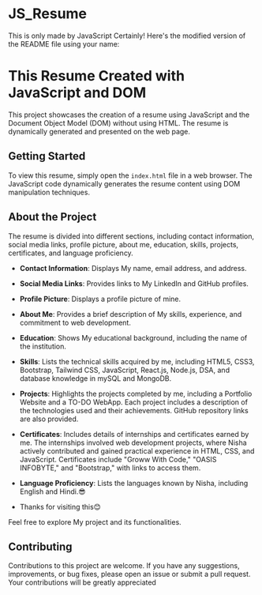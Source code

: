 # JS_Resume
This is only made by JavaScript
Certainly! Here's the modified version of the README file using your name:

# This Resume Created with JavaScript and DOM

This project showcases the creation of a resume using JavaScript and the Document Object Model (DOM) without using HTML. The resume is dynamically generated and presented on the web page.

## Getting Started

To view this resume, simply open the `index.html` file in a web browser. The JavaScript code dynamically generates the resume content using DOM manipulation techniques.

## About the Project

The resume is divided into different sections, including contact information, social media links, profile picture, about me, education, skills, projects, certificates, and language proficiency.

- **Contact Information**: Displays My name, email address, and address.
- **Social Media Links**: Provides links to My LinkedIn and GitHub profiles.
- **Profile Picture**: Displays a profile picture of mine.
- **About Me**: Provides a brief description of My skills, experience, and commitment to web development.
- **Education**: Shows My educational background, including the name of the institution.
- **Skills**: Lists the technical skills acquired by me, including HTML5, CSS3, Bootstrap, Tailwind CSS, JavaScript, React.js, Node.js, DSA, and database knowledge in mySQL and MongoDB.
- **Projects**: Highlights the projects completed by me, including a Portfolio Website and a TO-DO WebApp. Each project includes a description of the technologies used and their achievements. GitHub repository links are also provided.
- **Certificates**: Includes details of internships and certificates earned by me. The internships involved web development projects, where Nisha actively contributed and gained practical experience in HTML, CSS, and JavaScript. Certificates include "Groww With Code," "OASIS INFOBYTE," and "Bootstrap," with links to access them.
- **Language Proficiency**: Lists the languages known by Nisha, including English and Hindi.😎

- Thanks for visiting this😊

Feel free to explore My project and its functionalities.

## Contributing

Contributions to this project are welcome. If you have any suggestions, improvements, or bug fixes, please open an issue or submit a pull request. Your contributions will be greatly appreciated
###
